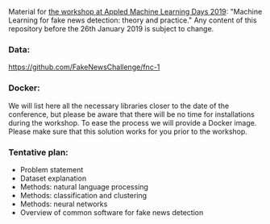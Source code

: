 Material for [the workshop at Appled Machine Learning Days 2019](https://www.appliedmldays.org/): "Machine Learning for fake news detection: theory and practice." Any content of this repository before the 26th January 2019 is subject to change.


### Data: 
https://github.com/FakeNewsChallenge/fnc-1

### Docker: 
We will list here all the necessary libraries closer to the date of the conference, but please be aware that there will be no time for installations during the workshop. To ease the process we will provide a Docker image. Please make sure that this solution works for you prior to the workshop.

### Tentative plan: 
- Problem statement
- Dataset explanation
- Methods: natural language processing
- Methods: classification and clustering 
- Methods: neural networks
- Overview of common software for fake news detection
